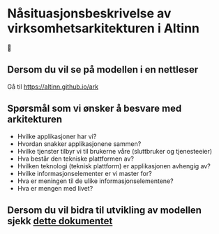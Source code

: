 # Nåsituasjonsbeskrivelse av virksomhetsarkitekturen i Altinn

:construction:

## Dersom du vil se på modellen i en nettleser
Gå til <https://altinn.github.io/ark>

## Spørsmål som vi ønsker å besvare med arkitekturen
*   Hvilke applikasjoner har vi?
*   Hvordan snakker applikasjonene sammen?
*   Hvilke tjenster tilbyr vi til brukerne våre (sluttbruker og tjenesteeier)
*   Hva består den tekniske plattformen av?
*   Hvilken teknologi (teknisk plattform) er applikasjonen avhengig av?
*   Hvilke informasjonselementer er vi master for?
*   Hva er meningen til de ulike informasjonselementene?
*   Hva er mengen med livet?


## Dersom du vil bidra til utvikling av modellen sjekk [dette dokumentet](./CONTRIBUTING.md)
